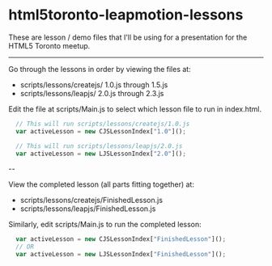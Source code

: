 html5toronto-leapmotion-lessons
===============================

These are lesson / demo files that I'll be using for a presentation for the HTML5 Toronto meetup.

---

Go through the lessons in order by viewing the files at:
  - scripts/lessons/createjs/ 1.0.js through 1.5.js
  - scripts/lessons/leapjs/   2.0.js through 2.3.js
  
Edit the file at scripts/Main.js to select which lesson file to run in index.html.
```javascript
  // This will run scripts/lessons/createjs/1.0.js
  var activeLesson = new CJSLessonIndex["1.0"]();
```
```javascript
  // This will run scripts/lessons/leapjs/2.0.js
  var activeLesson = new LJSLessonIndex["2.0"]();
```

--
  
View the completed lesson (all parts fitting together) at:
  - scripts/lessons/createjs/FinishedLesson.js
  - scripts/lessons/leapjs/FinishedLesson.js
  
Similarly, edit scripts/Main.js to run the completed lesson:
```javascript
  var activeLesson = new CJSLessonIndex["FinishedLesson"]();
  // OR
  var activeLesson = new LJSLessonIndex["FinishedLesson"]();
```
